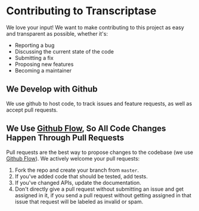 # Contributing to Transcriptase
We love your input! We want to make contributing to this project as easy and transparent as possible, whether it's:

- Reporting a bug
- Discussing the current state of the code
- Submitting a fix
- Proposing new features
- Becoming a maintainer

## We Develop with Github
We use github to host code, to track issues and feature requests, as well as accept pull requests.

## We Use [Github Flow](https://guides.github.com/introduction/flow/index.php), So All Code Changes Happen Through Pull Requests
Pull requests are the best way to propose changes to the codebase (we use [Github Flow](https://guides.github.com/introduction/flow/index.php)). We actively welcome your pull requests:

1. Fork the repo and create your branch from `master`.
2. If you've added code that should be tested, add tests.
3. If you've changed APIs, update the documentation.
4. Don't directly give a pull request without submitting an issue and get assigned in it, if you send a pull request without getting assigned in that issue that request will be labeled as invalid or spam.
